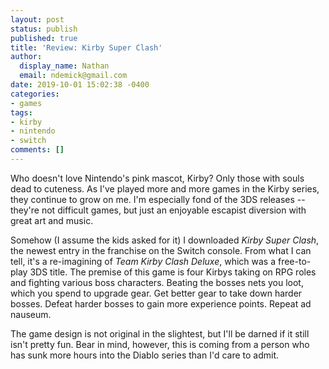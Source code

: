 ```yaml
---
layout: post
status: publish
published: true
title: 'Review: Kirby Super Clash'
author:
  display_name: Nathan
  email: ndemick@gmail.com
date: 2019-10-01 15:02:38 -0400
categories:
- games
tags:
- kirby
- nintendo
- switch
comments: []
---
```

Who doesn't love Nintendo's pink mascot, Kirby? Only those with souls dead to cuteness. As I've played more and more games in the Kirby series, they continue to grow on me. I'm especially fond of the 3DS releases -- they're not difficult games, but just an enjoyable escapist diversion with great art and music.

Somehow (I assume the kids asked for it) I downloaded _Kirby Super Clash_, the newest entry in the franchise on the Switch console. From what I can tell, it's a re-imagining of _Team Kirby Clash Deluxe_, which was a free-to-play 3DS title. The premise of this game is four Kirbys taking on RPG roles and fighting various boss characters. Beating the bosses nets you loot, which you spend to upgrade gear. Get better gear to take down harder bosses. Defeat harder bosses to gain more experience points. Repeat ad nauseum.

The game design is not original in the slightest, but I'll be darned if it still isn't pretty fun. Bear in mind, however, this is coming from a person who has sunk more hours into the Diablo series than I'd care to admit.
